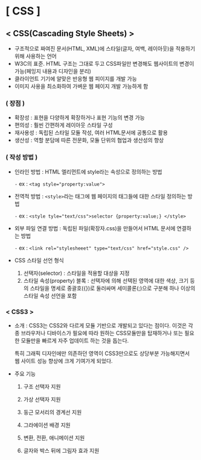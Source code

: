# [ CSS ]

## < CSS(Cascading Style Sheets) >

- 구조적으로 짜여진 문서(HTML, XML)에 스타일(글자, 여백, 레이아웃)을 적용하기 위해 사용하는 언어
- W3C의 표준. HTML 구조는 그대로 두고 CSS파일만 변경해도 웹사이트의 변경이 가능(페잉지 내용과 디자인을 분리)
- 클라이언트 기기에 알맞은 반응형 웹 피이지를 개발 가능
- 이미지 사용을 최소화하여 가벼운 웹 페이지 개발 가능하게 함

### ( 장점 )

- 확장성 : 표현을 다양하게 확장하거나 표현 기능의 변경 가능
- 편의성 : 훨씬 간편하게 레이아웃 스타일 구성
- 재사용성 : 독립된 스타일 모듈 작성, 여러 HTML문서에 공통으로 활용
- 생산성 : 역할 분담에 따른 전문화, 모듈 단위의 협업과 생산성의 향상

### ( 작성 방법 )

- 인라인 방법 : HTML 엘리먼트에 style라는 속성으로 정의하는 방법

  `-` ex : `<tag style="property:value">`

- 전역적 방법 : `<style>`라는 태그에 웹 페이지의 태그들에 대한 스타일 정의하는 방법

  `-` ex : `<style tyle="text/css">selector {property:value;} </style>`

- 외부 파일 연결 방법  : 독립된 파일(확장자.css)을 만들어서 HTML 문서에 연결하는 방법

  `-` ex : `<link rel="stylesheeet" type="text/css" href="style.css" />`

- CSS 스타일 선언 형식

  1. 선택자(selector) : 스타일을 적용할 대상을 지정
  2. 스타일 속성(property) 블록 : 선택자에 의해 선택된 영역에 대한 색상, 크기 등의 스타일을 명세로 중괄호({})로 둘러싸며 세미콜론(;)으로 구분해 하나 이상의 스타일 속성 선언을 포함


### < CSS3 >

- 소개 : CSS3는 CSS2와 다르게 모듈 기반으로 개발되고 있다는 점이다. 이것은 각종 브라우저나 디바이스가 필요에 따라 원하는 CSS모듈만을 탑재하거나 또는 필요한 모듈만을 빠르게 자주 업데이트 하는 것을 돕는다.

  특히 그래픽 디자인에만 의존하던 영역이 CSS3만으로도 상당부분 가능해지면서 웹 사이트 성능 향상에 크게 기여가게 되었다.

- 주요 기능

  1. 구조 선택자 지원

  2. 가상 선택자 지원

  3. 둥근 모서리의 경계선 지원

  4. 그라에이션 배경 지원

  5. 변환, 전환, 애니메이션 지원

  6. 글자와 박스 뒤에 그림자 효과 지원